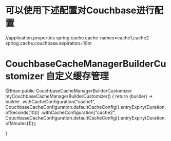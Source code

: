 # 可以使用下述配置对Couchbase进行配置

//application.properties
spring.cache.cache-names=cache1,cache2
spring.cache.couchbase.expiration=10m


# CouchbaseCacheManagerBuilderCustomizer 自定义缓存管理

@Bean
public CouchbaseCacheManagerBuilderCustomizer myCouchbaseCacheManagerBuilderCustomizer() {
    return (builder) -> builder
            .withCacheConfiguration("cache1",
                    CouchbaseCacheConfiguration.defaultCacheConfig().entryExpiry(Duration.ofSeconds(10)))
            .withCacheConfiguration("cache2",
                    CouchbaseCacheConfiguration.defaultCacheConfig().entryExpiry(Duration.ofMinutes(1)));

}